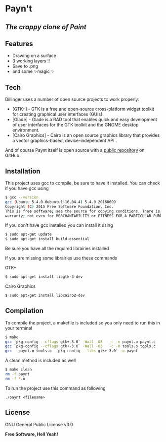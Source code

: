 # Payn't
## _The crappy clone of Paint_

## Features

- Drawing on a surface
- 3 working layers !!
- Save to .png
- and some ✨magic ✨

## Tech

Dillinger uses a number of open source projects to work properly:

- [GTK+] - GTK is a free and open-source cross-platform widget toolkit for creating graphical user interfaces (GUIs).
- [Glade] - Glade is a RAD tool that enables quick and easy development of user interfaces for the GTK toolkit and the GNOME desktop environment.
- [Cairo Graphics] - Cairo is an open source graphics library that provides a vector graphics-based, device-independent API .


And of course Paynt itself is open source with a [public repository](https://github.com/Takkeoh/paynt) on GitHub.

## Installation

This project uses gcc to compile, be sure to have it installed. You can check if you have gcc using

```sh
$ gcc --version
gcc (Ubuntu 5.4.0-6ubuntu1~16.04.4) 5.4.0 20160609
Copyright (C) 2015 Free Software Foundation, Inc.
This is free software; see the source for copying conditions. There is NO
warranty; not even for MERCHANTABILITY or FITNESS FOR A PARTICULAR PURPOSE.
```

If you don't have gcc installed you can install it using

```sh
$ sudo apt-get update
$ sudo apt-get install build-essential
```

Be sure you have all the required librairies installed

If you are missing some librairies use these commands

GTK+
```sh
$ sudo apt-get install libgtk-3-dev
```

Cairo Graphics
```sh
$ sudo apt-get install libcairo2-dev
```


## Compilation

To compile the project, a makefile is included so you only need to run this in your terminal
```sh
$ make
gcc `pkg-config --cflags gtk+-3.0` -Wall -O3   -c -o paynt.o paynt.c
gcc `pkg-config --cflags gtk+-3.0` -Wall -O3   -c -o tools.o tools.c
gcc   paynt.o tools.o  `pkg-config --libs gtk+-3.0` -o paynt
```

A clean method is included as well
```sh
$ make clean
rm -f paynt
rm -f *.o
```

To run the project use this command as following
```
./paynt <filename>
```

## License

GNU General Public License v3.0

**Free Software, Hell Yeah!**


